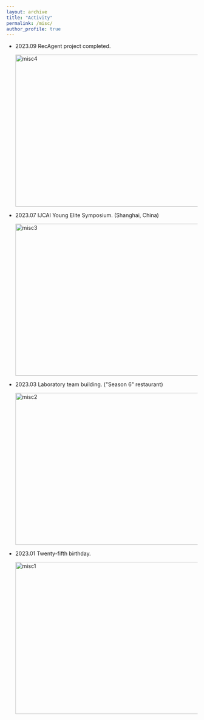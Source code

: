```yaml
---
layout: archive
title: "Activity"
permalink: /misc/
author_profile: true
---
```


- 2023.09 RecAgent project completed.
  
  <img src="../images/misc4.jpg" width = "600" height = "400" alt="misc4" align=center />

- 2023.07 IJCAI Young Elite Symposium. (Shanghai, China)
  
  <img src="../images/misc3.jpg" width = "600" height = "400" alt="misc3" align=center />
   
- 2023.03 Laboratory team building. ("Season 6" restaurant)
  
  <img src="../images/misc2.jpg" width = "600" height = "400" alt="misc2" align=center />
   
- 2023.01 Twenty-fifth birthday.
  
  <img src="../images/misc1.jpg" width = "600" height = "400" alt="misc1" align=center /> 
